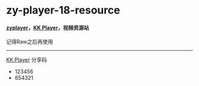 # zy-player-18-resource

#### [zyplayer](https://github.com/Hunlongyu/ZY-Player)，[KK Player](https://laonongmin.online)，视频资源站

记得Raw之后再使用

---

[KK Player](https://laonongmin.online) 分享码

* 123456
* 654321
